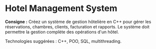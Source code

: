 # Hotel Management System

**Consigne :**
Créez un système de gestion hôtelière en C++ pour gérer les réservations, chambres, clients, facturation et rapports. Le système doit permettre la gestion complète des opérations d'un hôtel.

Technologies suggérées : C++, POO, SQL, multithreading.
